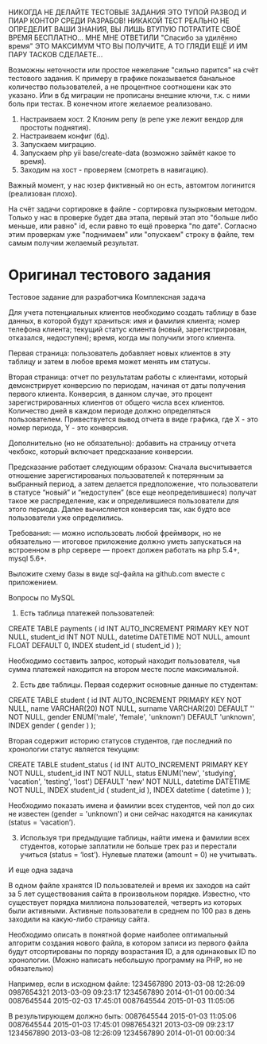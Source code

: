 НИКОГДА НЕ ДЕЛАЙТЕ ТЕСТОВЫЕ ЗАДАНИЯ ЭТО ТУПОЙ РАЗВОД И ПИАР КОНТОР СРЕДИ РАЗРАБОВ! НИКАКОЙ ТЕСТ РЕАЛЬНО НЕ ОПРЕДЕЛИТ ВАШИ ЗНАНИЯ, ВЫ ЛИШЬ ВТУПУЮ ПОТРАТИТЕ СВОЁ ВРЕМЯ БЕСПЛАТНО... МНЕ МНЕ ОТВЕТИЛИ "Спасибо за удилённо время" ЭТО МАКСИМУМ ЧТО ВЫ ПОЛУЧИТЕ, А ТО ГЛЯДИ ЕЩЁ И ИМ ПАРУ ТАСКОВ СДЕЛАЕТЕ...


Возможны неточности или простое нежелание "сильно парится" на счёт тестового задания.
К примеру в графике показывается банальное количество пользователей, а не процентное 
соотношени как это указано. Или в бд миграции не прописаны внешние ключи, т.к. с ними 
боль при тестах. В конечном итоге желаемое реализовано.

1. Настраиваем хост.
2 Клоним репу (в репе уже лежит вендор для простоты поднятия).
3. Настраиваем конфиг (бд).
4. Запускаем миграцию.
5. Запускаем php yii base/create-data (возможно займёт какое то время).
6. Заходим на хост - проверяем (смотреть в навигацию).

Важный момент, у нас юзер фиктивный но он есть, автомтом логинится (реализован плохо). 

На счёт задачи сортировке в файле - сортировка пузырковым методом. Только у нас в
проверке будет два этапа, первый этап это "больше либо меньше, или равно" id, если 
равно то ещё проверка "по дате". Согласно этим проверкам уже "поднимаем" или "опускаем" 
строку в файле, тем самым получим желаемый результат.


Оригинал тестового задания 
=============================================================================
Тестовое задание для разработчика
Комплексная задача

Для учета потенциальных клиентов необходимо создать таблицу в базе данных, в которой будут храниться:
имя и фамилия клиента;
номер телефона клиента;
текущий статус клиента (новый, зарегистрирован, отказался, недоступен);
время, когда мы получили этого клиента.

Первая страница: пользователь добавляет новых клиентов в эту таблицу и затем в любое время может менять им статусы.

Вторая страница: отчет по результатам работы с клиентами, который демонстрирует конверсию по периодам, начиная от даты получения первого клиента. Конверсия, в данном случае, это процент зарегистрированных клиентов от общего числа всех клиентов. Количество дней в каждом периоде должно определяться пользователем. Привествуется вывод отчета в виде графика, где X - это номер периода, Y - это конверсия.

Дополнительно (но не обязательно): добавить на страницу отчета чекбокс, который включает предсказание конверсии. 

Предсказание работает следующим образом: Сначала высчитывается отношение зарегистированых пользователей к потерянным за выбранный период, а затем делается предположение, что пользователи в статусе “новый” и “недоступен” (все еще неопределившиеся) получат такое же распределение, как и определившиеся пользователи для этого периода. Далее вычисляется конверсия так, как будто все пользователи уже определились.

Требования:
— можно использовать любой фреймворк, но не обязательно
— итоговое приложение должно уметь запускаться на встроенном в php сервере
— проект должен работать на  php 5.4+, mysql 5.6+.

Выложите схему базы в виде sql-файла на github.com вместе с приложением.

Вопросы по MySQL

1. Есть таблица платежей пользователей:

CREATE TABLE payments (
 id  INT AUTO_INCREMENT PRIMARY KEY NOT NULL,
 student_id  INT NOT NULL,
 datetime  DATETIME NOT NULL,
 amount  FLOAT DEFAULT 0,
INDEX  student_id  ( student_id )
);

Необходимо составить запрос, который находит пользователя, чья сумма платежей находится на втором месте после максимальной.


2. Есть две таблицы. Первая содержит основные данные по студентам:

CREATE TABLE student (
 id  INT AUTO_INCREMENT PRIMARY KEY NOT NULL,
 name  VARCHAR(20) NOT NULL,
 surname  VARCHAR(20) DEFAULT '' NOT NULL,
 gender  ENUM('male', 'female', 'unknown') DEFAULT 'unknown',
INDEX  gender  ( gender )
);

Вторая содержит историю статусов студентов, где последний по хронологии статус является текущим:

CREATE TABLE student_status (
 id  INT AUTO_INCREMENT PRIMARY KEY NOT NULL,
 student_id  INT NOT NULL,
 status  ENUM('new', 'studying', 'vacation', 'testing', 'lost') DEFAULT 'new' NOT NULL,
 datetime  DATETIME NOT NULL,
INDEX  student_id  ( student_id ),
INDEX  datetime  ( datetime )
);


Необходимо показать имена и фамилии всех студентов, чей пол до сих не известен (gender = 'unknown') и они сейчас находятся на каникулах (status = ‘vacation’).



3. Используя три предыдущие таблицы, найти имена и фамилии всех студентов, которые заплатили не больше трех раз и перестали учиться (status = ‘lost’). Нулевые платежи (amount = 0) не учитывать.


И еще одна задача

В одном файле хранятся ID пользователей и время их заходов на сайт за 5 лет существования сайта в произвольном порядке. Известно, что существует порядка миллиона пользователей, четверть из которых были активными. Активные пользователи в среднем по 100 раз в день заходили на какую-либо страницу сайта.

Необходимо описать в понятной форме наиболее оптимальный алгоритм создания нового файла, в котором записи из первого файла будут отсортированы по поряду возрастания ID, а для одинаковых ID по хронологии. (Можно написать небольшую программу на PHP, но не обязательно)

Например, если в исходном файле:
1234567890 2013-03-08 12:26:09
0987654321 2013-03-09 09:23:17
1234567890 2014-01-01 00:00:34
0087645544 2015-02-03 17:45:01
0087645544 2015-01-03 11:05:06

В результирующем должно быть:
0087645544 2015-01-03 11:05:06
0087645544 2015-01-03 17:45:01
0987654321 2013-03-09 09:23:17
1234567890 2013-03-08 12:26:09
1234567890 2014-01-01 00:00:34

